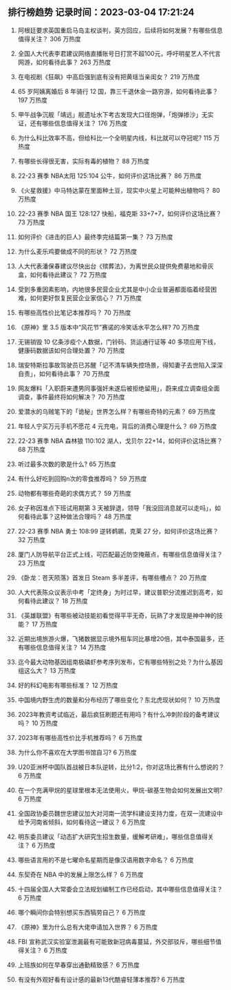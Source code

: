 
## 排行榜趋势 记录时间：2023-03-04 17:21:24
  
  1. 阿根廷要求英国重启马岛主权谈判，英方回应，后续将如何发展？有哪些信息值得关注？ 306 万热度
    
  2. 全国人大代表李君建议网络直播账号日打赏不超100元，呼吁明星艺人不代言网游，如何看待此事？ 263 万热度
    
  3. 在电视剧《狂飙》中高启强到底有没有把黄瑶当亲闺女？ 219 万热度
    
  4. 65 岁阿姨离婚后 8 年骑行 12 国，靠三千退休金一路穷游，如何看待此事？ 197 万热度
    
  5. 甲午战争沉舰「靖远」舰遗址水下考古发现大口径炮弹，「炮弹掺沙」无实证，还有哪些信息值得关注？ 176 万热度
    
  6. 为什么科比效率不高，但给科比一个全明星内线，科比就可以夺冠呢? 115 万热度
    
  7. 有哪些长得很无害，实际有毒的植物？ 88 万热度
    
  8. 22-23 赛季 NBA太阳 125:104 公牛，如何评价这场比赛？ 86 万热度
    
  9. 《火星救援》中马特达蒙在里面种土豆，现实中火星上可能种出植物吗？ 80 万热度
    
  10. 22-23 赛季 NBA 国王 128:127 快船，福克斯 33+7+7，如何评价这场比赛？ 73 万热度
    
  11. 如何评价《进击的巨人》最终季完结篇第一集？ 73 万热度
    
  12. 为什么麦乐鸡要做成不同的形状？ 72 万热度
    
  13. 人大代表潘保春建议尽快出台《殡葬法》，为离世民众提供免费墓地和骨灰盒，如何看待此建议？ 72 万热度
    
  14. 受到多重因素影响，内地很多民营企业尤其是中小企业普遍都面临着经营困难，如何更好恢复民营企业家信心？ 71 万热度
    
  15. 有哪些高性价比笔记本推荐吗？ 70 万热度
    
  16. 《原神》里 3.5 版本中“风花节”赛诺的冷笑话水平怎么样? 70 万热度
    
  17. 无锡销毁 10 亿条涉疫个人数据，门铃码、货运通行证等 40 多项应用下线，健康码数据该如何合理处置？ 70 万热度
    
  18. 瑞安特斯拉事故驾驶员已苏醒「记不清车辆失控场景，得知妻子去世陷入深深自责」，如何看待此事？ 70 万热度
    
  19. 网友爆料「入职蔚来遭男同事强奸未遂后被拒绝留用」，蔚来成立调查组全面调查，事件最终将如何解决？ 70 万热度
    
  20. 爱潜水的乌贼笔下的「诡秘」世界怎么样？有哪些奇特的元素？ 69 万热度
    
  21. 年轻人宁买万元手机不愿花 4 元充电，背后的消费心理是什么？ 69 万热度
    
  22. 22-23 赛季 NBA 森林狼 110:102 湖人，戈贝尔 22+14，如何评价这场比赛？ 68 万热度
    
  23. 听过最多次数的歌是什么? 65 万热度
    
  24. 有什么好吃到回购n次的零食推荐吗？ 59 万热度
    
  25. 动物都有哪些奇葩的求偶方式？ 59 万热度
    
  26. 女子称因准点下班试用期第 3 天被辞退，领导「我没回消息就可以走吗」，如何看待此事？这种做法合理吗？ 48 万热度
    
  27. 22-23 赛季 NBA 勇士 108:99 逆转鹈鹕，克莱 27 分，如何评价这场比赛？ 32 万热度
    
  28. 厦门人防导航平台正式上线，可匹配最近防空掩蔽点，有哪些信息值得关注？ 23 万热度
    
  29. 《卧龙：苍天陨落》首发日 Steam 多半差评，有哪些槽点？ 20 万热度
    
  30. 人大代表陈众议表示中考「定终身」为时过早，建议普职分流推迟到高考，如何看待此建议？ 18 万热度
    
  31. 《英雄联盟》有哪些被动技能初看觉得平平无奇，玩熟了才发现是神中神的技能？ 17 万热度
    
  32. 近期出境旅游火爆，飞猪数据显示境外租车同比暴增20倍，其中泰国最多，还有哪些信息值得关注？ 14 万热度
    
  33. 迄今最大动物基因组南极磷虾参考序列发布，它有哪些特别之处？为什么基因组这么大？ 13 万热度
    
  34. 好的科幻电影有哪些标准？ 12 万热度
    
  35. 中国境内野生虎的数量和分布经历了哪些变化？东北虎现状如何？ 10 万热度
    
  36. 2023年教资考试临近，最后疯狂刷题还有用吗？有什么冲刺阶段的备考建议吗？ 10 万热度
    
  37. 2023年有哪些高性价比手机推荐吗？ 6 万热度
    
  38. 为什么你不喜欢在大学图书馆自习? 6 万热度
    
  39. U20亚洲杯中国队首战被日本队逆转，比分1:2，你对这场比赛有什么想说的？ 6 万热度
    
  40. 在一个充满甲烷的星球里根本无法使用火，甲烷-碳基生物会如何发展出文明? 6 万热度
    
  41. 全国政协委员魏世忠建议加大对河南一流学科建设支持力度，在双一流建设中给予河南省倾斜，如何看待这一建议？ 6 万热度
    
  42. 明东委员建议「动态扩大研究生招生数量，缓解考研难」，哪些信息值得关注？ 6 万热度
    
  43. 哪些语言用的不是七曜命名星期而是像汉语用数字命名？ 6 万热度
    
  44. 东契奇在 NBA 中的发展上限怎么样？ 6 万热度
    
  45. 十四届全国人大常委会立法规划编制工作已经启动，其中哪些信息值得关注？ 6 万热度
    
  46. 哪个瞬间你会特别想买东西犒劳自己？ 6 万热度
    
  47. 《原神》里为什么总有大佬申请加入世界？ 6 万热度
    
  48. FBI 宣称武汉实验室泄漏最有可能致新冠病毒蔓延，外交部驳斥，哪些细节值得关注？ 6 万热度
    
  49. 上班族如何在早春穿出通勤精致感？ 6 万热度
    
  50. 有没有外观好看有设计感的最新13代酷睿轻薄本推荐? 6 万热度
    